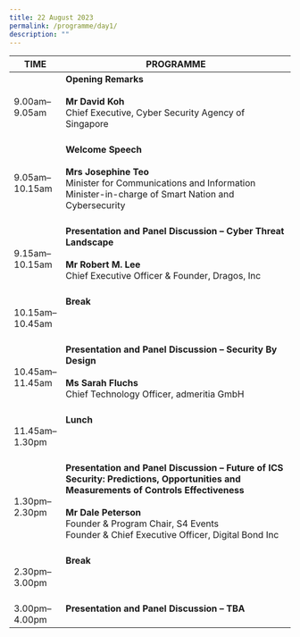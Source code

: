 ```yaml
---
title: 22 August 2023
permalink: /programme/day1/
description: ""
---
```

| **TIME**              | **PROGRAMME**                                                                                                                                                                         |
|-------------------|-----------------------------------------------------------------------------------------------------------------------------------------------------------------------------------|
| 9.00am–<br>9.05am   | **Opening Remarks**   <br><br>**Mr David Koh** <br>Chief Executive, Cyber Security Agency of Singapore<br><br> |
| 9.05am–<br>10.15am   | **Welcome Speech**  <br><br>**Mrs Josephine Teo** <br>Minister for Communications and Information<br>Minister-in-charge of Smart Nation and Cybersecurity<br><br>                                                             |
| 9.15am–<br>10.15am  | **Presentation and Panel Discussion – Cyber Threat Landscape**  <br><br><b>Mr Robert M. Lee</b><br>Chief Executive Officer &amp; Founder, Dragos, Inc<br><br>                                                                                                                                           |
| 10.15am–<br>10.45am | **Break**<br><br> <br><br>                                                                                                                                                                        |
| 10.45am–<br>11.45am | **Presentation and Panel Discussion – Security By Design**   <br><br> <b>Ms Sarah Fluchs</b><br>Chief Technology Officer, admeritia GmbH <br><br>                                                                                                                                          |
| 11.45am–<br>1.30pm  | **Lunch** <br><br><br>  <br>                                                                                                                                                                      |
| 1.30pm–<br>2.30pm   | **Presentation and Panel Discussion – Future of ICS Security: Predictions, Opportunities and Measurements of Controls Effectiveness**<br><br> <b>Mr Dale Peterson</b><br>Founder &amp; Program Chair, S4 Events<br>Founder &amp; Chief Executive Officer, Digital Bond Inc<br><br>                                                                 |
| 2.30pm–<br>3.00pm   | **Break**  <br><br><br><br>                                                                                                                                                                       |
| 3.00pm–<br>4.00pm   | **Presentation and Panel Discussion – TBA**<br><br>                                          |